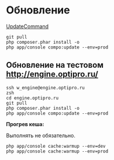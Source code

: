 # Обновление

[UpdateCommand](./src/Compo/CoreBundle/Command/UpdateCommand.php)

```
git pull
php composer.phar install -o
php app/console compo:update --env=prod
```

## Обновление на тестовом http://engine.optipro.ru/

```
ssh w_engine@engine.optipro.ru
zsh
cd engine.optipro.ru
git pull
php composer.phar install -o
php app/console compo:update --env=prod
```

**Прогрев кеша:**

Выполнять не обязательно.

```
php app/console cache:warmup --env=dev
php app/console cache:warmup --env=prod
```
